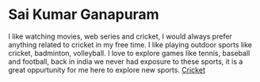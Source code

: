 # Sai Kumar Ganapuram

I like watching movies, web series and cricket, I would always prefer anything related to cricket in my free time. I like playing outdoor sports like cricket, badminton, volleyball. I love to explore games like tennis, baseball and football, back in india we never had exposure to these sports, it is a great oppurtunity for me here to explore new sports.
[Cricket](Images/CRICKET.jpg)
